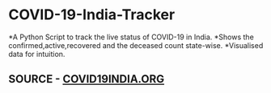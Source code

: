 # COVID-19-India-Tracker

*A Python Script to track the live status of COVID-19 in India.
*Shows the confirmed,active,recovered and the deceased count state-wise.
*Visualised data for intuition.


## SOURCE - [COVID19INDIA.ORG](https://www.covid19india.org/)
